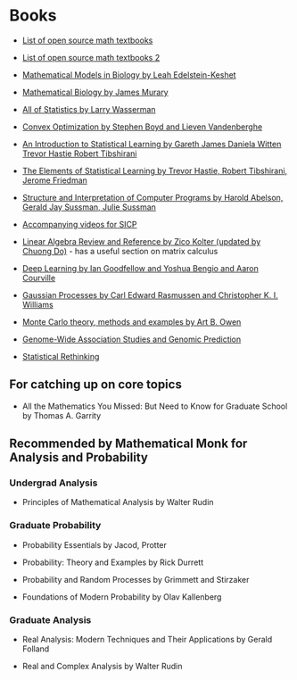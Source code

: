 # Books

* [List of open source math textbooks](http://linear.ups.edu/curriculum.html)

* [List of open source math textbooks 2](https://aimath.org/textbooks/approved-textbooks/)

* [Mathematical Models in Biology by Leah Edelstein-Keshet](https://epubs.siam.org/doi/book/10.1137/1.9780898719147)

* [Mathematical Biology by James Murary](https://www.springer.com/us/book/9780387952239)

* [All of Statistics by Larry Wasserman](https://www.ic.unicamp.br/~wainer/cursos/1s2013/ml/livro.pdf)

* [Convex Optimization by Stephen Boyd and Lieven Vandenberghe](http://stanford.edu/~boyd/cvxbook/bv_cvxbook.pdf)

* [An Introduction to Statistical Learning by Gareth James Daniela Witten Trevor Hastie Robert Tibshirani](https://www-bcf.usc.edu/~gareth/ISL/ISLR%20First%20Printing.pdf)

* [The Elements of Statistical Learning by Trevor Hastie, Robert Tibshirani, Jerome Friedman](https://web.stanford.edu/~hastie/Papers/ESLII.pdf)

* [Structure and Interpretation of Computer Programs by Harold Abelson, Gerald Jay Sussman, Julie Sussman](https://mitpress.mit.edu/sites/default/files/sicp/full-text/book/book.html)

* [Accompanying videos for SICP](https://www.youtube.com/playlist?list=PLB63C06FAF154F047)

* [Linear Algebra Review and Reference by Zico Kolter (updated by Chuong Do)](http://cs229.stanford.edu/section/cs229-linalg.pdf) - has a useful section on matrix calculus

* [Deep Learning by Ian Goodfellow and Yoshua Bengio and Aaron Courville](http://www.deeplearningbook.org/)

* [Gaussian Processes by Carl Edward Rasmussen and Christopher K. I. Williams](http://www.gaussianprocess.org/gpml/)

* [Monte Carlo theory, methods and examples by Art B. Owen](http://statweb.stanford.edu/~owen/mc/)

* [Genome-Wide Association Studies and Genomic Prediction](https://link.springer.com/content/pdf/10.1007%2F978-1-62703-447-0.pdf)

* [Statistical Rethinking](https://xcelab.net/rm/statistical-rethinking/)

## For catching up on core topics

* All the Mathematics You Missed: But Need to Know for Graduate School by Thomas A. Garrity

## Recommended by Mathematical Monk for Analysis and Probability

### Undergrad Analysis

* Principles of Mathematical Analysis by Walter Rudin

### Graduate Probability

* Probability Essentials by Jacod, Protter

* Probability: Theory and Examples by Rick Durrett

* Probability and Random Processes by Grimmett and Stirzaker

* Foundations of Modern Probability by Olav Kallenberg

### Graduate Analysis

* Real Analysis: Modern Techniques and Their Applications by Gerald Folland

* Real and Complex Analysis by Walter Rudin
